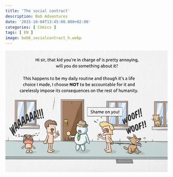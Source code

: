 ```yaml
---
title: 'The social contract'
description: Bob Adventures
date: '2015-10-04T13:45:00.000+02:00'
categories: [ Còmics ]
tags: [ EN ]
image: bob6_socialcontract_h.webp
---
```


![](bob6_socialcontract.webp)
